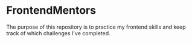 # FrontendMentors

The purpose of this repository is to practice my frontend skills and keep track
of which challenges I've completed.
